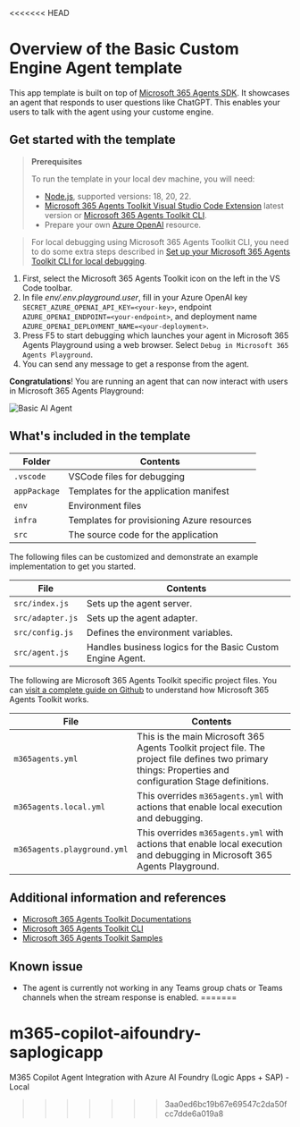 <<<<<<< HEAD
# Overview of the Basic Custom Engine Agent template

This app template is built on top of [Microsoft 365 Agents SDK](https://github.com/Microsoft/Agents).
It showcases an agent that responds to user questions like ChatGPT. This enables your users to talk with the agent using your custome engine.

## Get started with the template

> **Prerequisites**
>
> To run the template in your local dev machine, you will need:
>
> - [Node.js](https://nodejs.org/), supported versions: 18, 20, 22.
> - [Microsoft 365 Agents Toolkit Visual Studio Code Extension](https://aka.ms/teams-toolkit) latest version or [Microsoft 365 Agents Toolkit CLI](https://aka.ms/teamsfx-toolkit-cli).
> - Prepare your own [Azure OpenAI](https://aka.ms/oai/access) resource.

> For local debugging using Microsoft 365 Agents Toolkit CLI, you need to do some extra steps described in [Set up your Microsoft 365 Agents Toolkit CLI for local debugging](https://aka.ms/teamsfx-cli-debugging).

1. First, select the Microsoft 365 Agents Toolkit icon on the left in the VS Code toolbar.
1. In file *env/.env.playground.user*, fill in your Azure OpenAI key `SECRET_AZURE_OPENAI_API_KEY=<your-key>`, endpoint `AZURE_OPENAI_ENDPOINT=<your-endpoint>`, and deployment name `AZURE_OPENAI_DEPLOYMENT_NAME=<your-deployment>`.
1. Press F5 to start debugging which launches your agent in Microsoft 365 Agents Playground using a web browser. Select `Debug in Microsoft 365 Agents Playground`.
1. You can send any message to get a response from the agent.

**Congratulations**! You are running an agent that can now interact with users in Microsoft 365 Agents Playground:

![Basic AI Agent](https://github.com/user-attachments/assets/984af126-222b-4c98-9578-0744790b103a)

## What's included in the template

| Folder       | Contents                                            |
| - | - |
| `.vscode`    | VSCode files for debugging                          |
| `appPackage` | Templates for the application manifest        |
| `env`        | Environment files                                   |
| `infra`      | Templates for provisioning Azure resources          |
| `src`        | The source code for the application                 |

The following files can be customized and demonstrate an example implementation to get you started.

| File                                 | Contents                                           |
| - | - |
|`src/index.js`| Sets up the agent server.|
|`src/adapter.js`| Sets up the agent adapter.|
|`src/config.js`| Defines the environment variables.|
|`src/agent.js`| Handles business logics for the Basic Custom Engine Agent.|

The following are Microsoft 365 Agents Toolkit specific project files. You can [visit a complete guide on Github](https://github.com/OfficeDev/TeamsFx/wiki/Teams-Toolkit-Visual-Studio-Code-v5-Guide#overview) to understand how Microsoft 365 Agents Toolkit works.

| File                                 | Contents                                           |
| - | - |
|`m365agents.yml`|This is the main Microsoft 365 Agents Toolkit project file. The project file defines two primary things:  Properties and configuration Stage definitions. |
|`m365agents.local.yml`|This overrides `m365agents.yml` with actions that enable local execution and debugging.|
|`m365agents.playground.yml`| This overrides `m365agents.yml` with actions that enable local execution and debugging in Microsoft 365 Agents Playground.|

## Additional information and references

- [Microsoft 365 Agents Toolkit Documentations](https://docs.microsoft.com/microsoftteams/platform/toolkit/teams-toolkit-fundamentals)
- [Microsoft 365 Agents Toolkit CLI](https://aka.ms/teamsfx-toolkit-cli)
- [Microsoft 365 Agents Toolkit Samples](https://github.com/OfficeDev/TeamsFx-Samples)

## Known issue
- The agent is currently not working in any Teams group chats or Teams channels when the stream response is enabled.
=======
# m365-copilot-aifoundry-saplogicapp
M365 Copilot Agent Integration with Azure AI Foundry (Logic Apps + SAP) - Local 
>>>>>>> 3aa0ed6bc19b67e69547c2da50fcc7dde6a019a8
